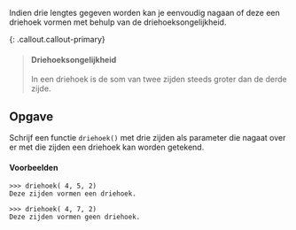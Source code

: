 Indien drie lengtes gegeven worden kan je eenvoudig nagaan of deze een driehoek vormen met behulp van de driehoeksongelijkheid.

{: .callout.callout-primary}
> #### Driehoeksongelijkheid
> In een driehoek is de som van twee zijden steeds groter dan de derde zijde.

## Opgave
Schrijf een functie `driehoek()` met drie zijden als parameter die nagaat over er met die zijden een driehoek kan worden getekend.

#### Voorbeelden
```
>>> driehoek( 4, 5, 2)
Deze zijden vormen een driehoek.
```
```
>>> driehoek( 4, 7, 2)
Deze zijden vormen geen driehoek.
```
